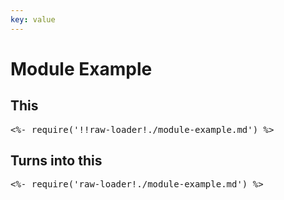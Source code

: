 ```yaml
---
key: value
---
```

# Module Example

## This

<pre><%- require('!!raw-loader!./module-example.md') %></pre>

## Turns into this

<pre><%- require('raw-loader!./module-example.md') %></pre>
